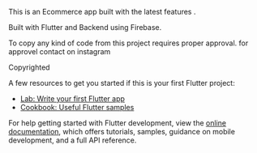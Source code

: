 This is an Ecommerce app built with the latest features .

Built with Flutter and Backend using Firebase.


To copy any kind of code from this project requires proper approval.
for approvel contact on instagram

Copyrighted

A few resources to get you started if this is your first Flutter project:

- [Lab: Write your first Flutter app](https://docs.flutter.dev/get-started/codelab)
- [Cookbook: Useful Flutter samples](https://docs.flutter.dev/cookbook)

For help getting started with Flutter development, view the
[online documentation](https://docs.flutter.dev/), which offers tutorials,
samples, guidance on mobile development, and a full API reference.
